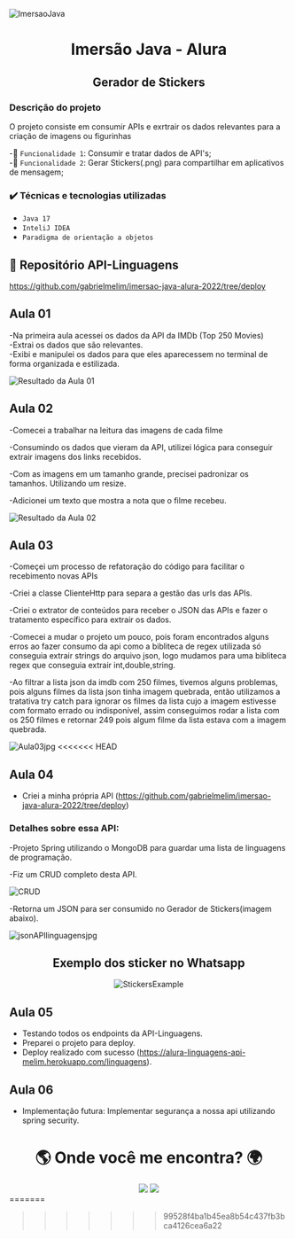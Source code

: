 ![ImersaoJava](https://user-images.githubusercontent.com/41304141/180502973-63a87ed9-fb0b-4e77-a70b-b7543e41025a.jpg)

<h1 align="center">Imersão Java - Alura</h1>
<h2 align="center">Gerador de Stickers</h2>

<h3> Descrição do projeto </h3>

O projeto consiste em consumir APIs e exrtrair os dados relevantes para a criação de imagens ou figurinhas</br>

-🔨 `Funcionalidade 1`: Consumir e tratar dados de API's;</br>
-🔨 `Funcionalidade 2`: Gerar Stickers(.png) para compartilhar em aplicativos de mensagem;</br>


<h3> ✔️ Técnicas e tecnologias utilizadas </h3>
 
- ``Java 17``
- ``InteliJ IDEA``
- ``Paradigma de orientação a objetos``

## 📁 Repositório API-Linguagens

https://github.com/gabrielmelim/imersao-java-alura-2022/tree/deploy


## Aula 01

-Na primeira aula acessei os dados da API da IMDb (Top 250 Movies)</br>
-Extrai os dados que são relevantes.</br>
-Exibi e manipulei os dados para que eles aparecessem no terminal de forma organizada e estilizada.</br>

![Resultado da Aula 01](https://raw.githubusercontent.com/gabrielmelim/imgs/main/imersao-alura-2022/aula1.png)


## Aula 02

-Comecei a trabalhar na leitura das imagens de cada filme</br>

-Consumindo os dados que vieram da API, utilizei lógica para conseguir extrair imagens dos links recebidos. </br>

-Com as imagens em um tamanho grande, precisei padronizar os tamanhos. Utilizando um resize.</br>

-Adicionei um texto que mostra a nota que o filme recebeu.</br>

![Resultado da Aula 02](https://raw.githubusercontent.com/gabrielmelim/imgs/main/imersao-alura-2022/giff-aula2.gif)

## Aula 03

-Começei um processo de refatoração do código para facilitar o recebimento novas APIs</br>

-Criei a classe ClienteHttp para separa a gestão das urls das APIs.</br>

-Criei o extrator de conteúdos para receber o JSON das APIs e fazer o tratamento específico para extrair os dados.</br>

-Comecei a mudar o projeto um pouco, pois foram encontrados alguns erros ao fazer consumo da api como a bibliteca de regex utilizada só conseguia extrair strings do arquivo json, logo mudamos para uma bibliteca regex que conseguia extrair int,double,string.

-Ao filtrar a lista json da imdb com 250 filmes, tivemos alguns problemas, pois alguns filmes da lista json tinha imagem quebrada, então utilizamos a tratativa try catch para ignorar os filmes da lista cujo a imagem estivesse com formato errado ou indisponível, assim conseguimos rodar a lista com os 250 filmes e retornar 249 pois algum filme da lista estava com a imagem quebrada.

![Aula03jpg](https://raw.githubusercontent.com/gabrielmelim/imgs/main/imersao-alura-2022/aula3-imdb-horz.jpg)
<<<<<<< HEAD


</div>

## Aula 04 

- Criei a minha própria API (https://github.com/gabrielmelim/imersao-java-alura-2022/tree/deploy)</br>

<h3>Detalhes sobre essa API:</h3>

-Projeto Spring utilizando o MongoDB para guardar uma lista de linguagens de programação.

-Fiz um CRUD completo desta API.

![CRUD](https://raw.githubusercontent.com/gabrielmelim/imgs/main/imersao-alura-2022/crud.png)

-Retorna um JSON para ser consumido no Gerador de Stickers(imagem abaixo).

![jsonAPIlinguagensjpg](https://raw.githubusercontent.com/gabrielmelim/imgs/main/imersao-alura-2022/Json.png)


<h2 align="center">Exemplo dos sticker no Whatsapp</h2>

<div align="center">

![StickersExample](https://raw.githubusercontent.com/gabrielmelim/imgs/main/imersao-alura-2022/exemplo.png)

 </div>
 
## Aula 05
- Testando todos os endpoints da API-Linguagens. </br>
- Preparei o projeto para deploy.</br>
- Deploy realizado com sucesso (https://alura-linguagens-api-melim.herokuapp.com/linguagens).</br>

## Aula 06

- Implementação futura: Implementar segurança a nossa api utilizando spring security.

<h1 align="center">🌎 Onde você me encontra? 🌍</h1>

                                    
<div align="center" > 
  <a href = "mailto:gabrielmelim2012@hotmail.com"><img src="https://img.shields.io/badge/Gmail-D14836?style=for-the-badge&logo=gmail&logoColor=white" target="_blank"></a>
  <a href="https://www.linkedin.com/in/gabrielmelim/" target="_blank"><img src="https://img.shields.io/badge/-LinkedIn-%230077B5?style=for-the-badge&logo=linkedin&logoColor=white" target="_blank"></a> 
</div

=======
>>>>>>> 99528f4ba1b45ea8b54c437fb3bca4126cea6a22

